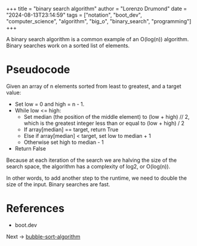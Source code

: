 +++
title = "binary search algorithm"
author = "Lorenzo Drumond"
date = "2024-08-13T23:14:59"
tags = ["notation",  "boot_dev",  "computer_science",  "algorithm",  "big_o",  "binary_search",  "programming"]
+++



A binary search algorithm is a common example of an O(log(n)) algorithm. Binary searches work on a sorted list of elements.

# Pseudocode

Given an array of n elements sorted from least to greatest, and a target value:

- Set low = 0 and high = n - 1.
- While low <= high:
  - Set median (the position of the middle element) to (low + high) // 2, which is the greatest integer less than or equal to (low + high) / 2
  - If array[median] == target, return True
  - Else if array[median] < target, set low to median + 1
  - Otherwise set high to median - 1
- Return False

Because at each iteration of the search we are halving the size of the search space, the algorithm has a complexity of log2, or O(log(n)).

In other words, to add another step to the runtime, we need to double the size of the input. Binary searches are fast.

# References

- boot.dev

Next -> [bubble-sort-algorithm](/wiki/bubble-sort-algorithm/)
